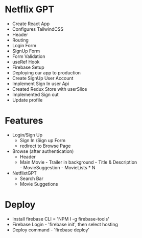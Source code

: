 # Netflix GPT 

- Create React App
- Configures TailwindCSS
- Header
- Routing
- Login Form
- SignUp Form
- Form Validation
- useRef Hook
- Firebase Setup
- Deploying our app to production
- Create SignUp User Account
- Implement Sign In user Api
- Created Redux Store with userSlice
- Implemented Sign out
- Update profile


# Features
- Login/Sign Up
     - Sign In /Sign up Form
     - redirect to Browse Page
- Browse (after authentication) 
     - Header
     - Main Movie
            - Trailer in background
            - Title & Description   
            - MovieSuggestion
                  - MovieLists * N
- NetflixtGPT
     - Search Bar
     - Movie Suggetions                   

# Deploy
   
   -  Install firebase CLI = 'NPM I -g firebase-tools'
   -  Firebase Login - 'firebase init', then select hosting
   -  Deploy command - 'firebase deploy'